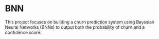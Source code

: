 # BNN
This project focuses on building a churn prediction system using Bayesian Neural Networks (BNNs) to output both the probability of churn and a confidence score.
